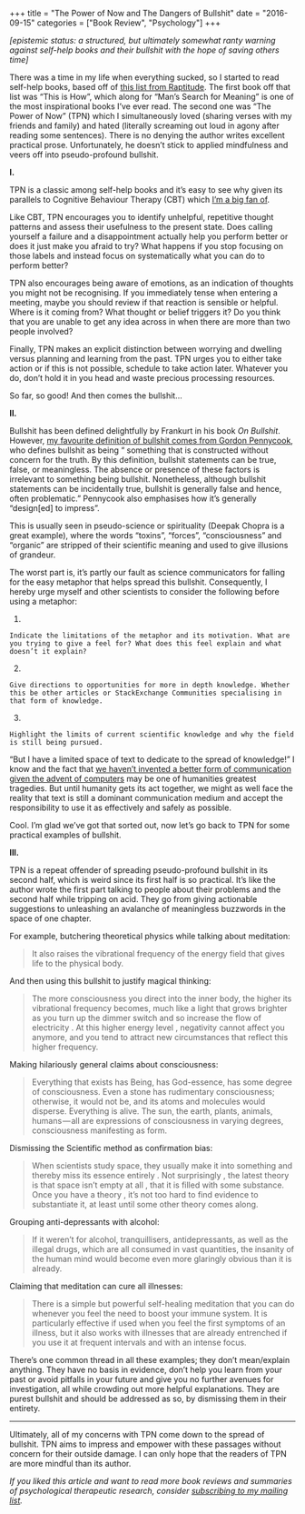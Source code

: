 +++
title = "The Power of Now and The Dangers of Bullshit"
date = "2016-09-15"
categories = ["Book Review", "Psychology"]
+++



*\[epistemic status: a structured, but ultimately somewhat ranty warning against self-help books and their bullshit with the hope of saving others time\]*



There was a time in my life when everything sucked, so I started to read self-help books, based off of [this list from Raptitude](http://www.raptitude.com/2013/02/five-self-help-books-that-actually-helped/). The first book off that list was “This is How”, which along for “Man’s Search for Meaning” is one of the most inspirational books I’ve ever read. The second one was “The Power of Now” (TPN) which I simultaneously loved (sharing verses with my friends and family) and hated (literally screaming out loud in agony after reading some sentences). There is no denying the author writes excellent practical prose. Unfortunately, he doesn’t stick to applied mindfulness and veers off into pseudo-profound bullshit.



**I.**



TPN is a classic among self-help books and it’s easy to see why given its parallels to Cognitive Behaviour Therapy (CBT) which [I’m a big fan of](https://medium.com/@seanaubin/debugging-your-thoughts-with-mind-maps-94aeecd2821d#.96p14ixwy).



Like CBT, TPN encourages you to identify unhelpful, repetitive thought patterns and assess their usefulness to the present state. Does calling yourself a failure and a disappointment actually help you perform better or does it just make you afraid to try? What happens if you stop focusing on those labels and instead focus on systematically what you can do to perform better?



TPN also encourages being aware of emotions, as an indication of thoughts you might not be recognising. If you immediately tense when entering a meeting, maybe you should review if that reaction is sensible or helpful. Where is it coming from? What thought or belief triggers it? Do you think that you are unable to get any idea across in when there are more than two people involved?



Finally, TPN makes an explicit distinction between worrying and dwelling versus planning and learning from the past. TPN urges you to either take action or if this is not possible, schedule to take action later. Whatever you do, don’t hold it in you head and waste precious processing resources.



So far, so good! And then comes the bullshit…



**II.**



Bullshit has been defined delightfully by Frankurt in his book *On Bullshit*. However, [my favourite definition of bullshit comes from Gordon Pennycook](http://journal.sjdm.org/15/15923ac/jdm15923acr.pdf), who defines bullshit as being “ something that is constructed without concern for the truth. By this definition, bullshit statements can be true, false, or meaningless. The absence or presence of these factors is irrelevant to something being bullshit. Nonetheless, although bullshit statements can be incidentally true, bullshit is generally false and hence, often problematic.” Pennycook also emphasises how it’s generally “design\[ed\] to impress”.



This is usually seen in pseudo-science or spirituality (Deepak Chopra is a great example), where the words “toxins”, “forces”, “consciousness” and “organic” are stripped of their scientific meaning and used to give illusions of grandeur.



The worst part is, it’s partly our fault as science communicators for falling for the easy metaphor that helps spread this bullshit. Consequently, I hereby urge myself and other scientists to consider the following before using a metaphor:



1.  

    Indicate the limitations of the metaphor and its motivation. What are you trying to give a feel for? What does this feel explain and what doesn’t it explain?
2.  

    Give directions to opportunities for more in depth knowledge. Whether this be other articles or StackExchange Communities specialising in that form of knowledge.
3.  

    Highlight the limits of current scientific knowledge and why the field is still being pursued.




“But I have a limited space of text to dedicate to the spread of knowledge!” I know and the fact that [we haven’t invented a better form of communication given the advent of computers](https://medium.com/@seanaubin/mind-maps-for-augmented-thinking-communication-24a7d949388d#.673ghom5w) may be one of humanities greatest tragedies. But until humanity gets its act together, we might as well face the reality that text is still a dominant communication medium and accept the responsibility to use it as effectively and safely as possible.



Cool. I’m glad we’ve got that sorted out, now let’s go back to TPN for some practical examples of bullshit.



**III.**



TPN is a repeat offender of spreading pseudo-profound bullshit in its second half, which is weird since its first half is so practical. It’s like the author wrote the first part talking to people about their problems and the second half while tripping on acid. They go from giving actionable suggestions to unleashing an avalanche of meaningless buzzwords in the space of one chapter.



For example, butchering theoretical physics while talking about meditation:



> It also raises the vibrational frequency of the energy field that gives life to the physical body.



And then using this bullshit to justify magical thinking:



> The more consciousness you direct into the inner body, the higher its vibrational frequency becomes, much like a light that grows brighter as you turn up the dimmer switch and so increase the flow of electricity . At this higher energy level , negativity cannot affect you anymore, and you tend to attract new circumstances that reflect this higher frequency.



Making hilariously general claims about consciousness:



> Everything that exists has Being, has God-essence, has some degree
> of consciousness. Even a stone has rudimentary consciousness;
> otherwise, it would not be, and its atoms and molecules would
> disperse. Everything is alive. The sun, the earth, plants, animals,
> humans — all are expressions of consciousness in varying degrees,
> consciousness manifesting as form.



Dismissing the Scientific method as confirmation bias:



> When scientists study space, they usually make it into something and thereby miss its essence entirely . Not surprisingly , the latest theory is that space isn’t empty at all , that it is filled with some substance. Once you have a theory , it’s not too hard to find evidence to substantiate it, at least until some other theory comes along.



Grouping anti-depressants with alcohol:



> If it weren’t for alcohol, tranquillisers, antidepressants, as well as the illegal drugs, which are all consumed in vast quantities, the insanity of the human mind would become even more glaringly obvious than it is already.



Claiming that meditation can cure all illnesses:



> There is a simple but powerful self-healing meditation that you can do
> whenever you feel the need to boost your immune system. It is
> particularly effective if used when you feel the first symptoms of an
> illness, but it also works with illnesses that are already entrenched if
> you use it at frequent intervals and with an intense focus.



There’s one common thread in all these examples; they don’t mean/explain anything. They have no basis in evidence, don’t help you learn from your past or avoid pitfalls in your future and give you no further avenues for investigation, all while crowding out more helpful explanations. They are purest bullshit and should be addressed as so, by dismissing them in their entirety.

---

Ultimately, all of my concerns with TPN come down to the spread of bullshit. TPN aims to impress and empower with these passages without concern for their outside damage. I can only hope that the readers of TPN are more mindful than its author.



*If you liked this article and want to read more book reviews and summaries of psychological therapeutic research, consider* [*subscribing to my mailing list*](https://uwaterloo.us15.list-manage.com/subscribe?u=d5612fe997cc72aac70c4ffe9&id=76226838bc)*.*

